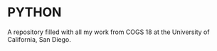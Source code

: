 # PYTHON
A repository filled with all my work from COGS 18 at the University of California, San Diego. 
